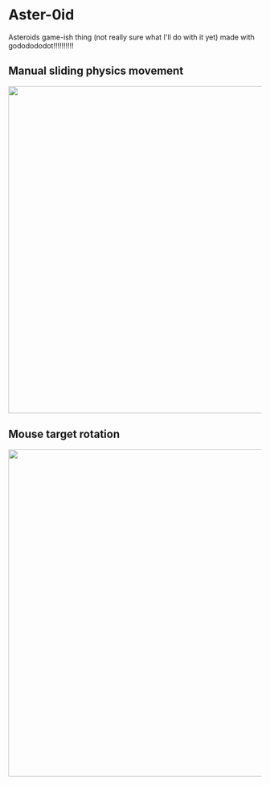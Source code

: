 # Aster-0id
Asteroids game-ish thing (not really sure what I'll do with it yet) made with gododododot!!!!!!!!!!

## Manual sliding physics movement
<img src="https://github.com/user-attachments/assets/9238e7e8-fafd-4636-b7cf-1f6b189da148" width=650>

## Mouse target rotation
<img src="https://github.com/user-attachments/assets/cc9dedf5-e9aa-4750-9534-07c9b0790ebb" width=650>
